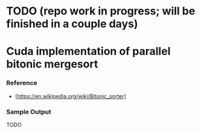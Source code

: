 # TODO (repo work in progress; will be finished in a couple days)

# Cuda implementation of parallel bitonic mergesort


### Reference
- [https://en.wikipedia.org/wiki/Bitonic_sorter]


### Sample Output
TODO
